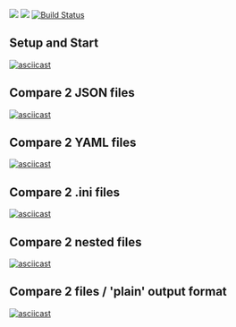 <a href="https://codeclimate.com/github/timurmb/project-lvl2-s381"><img src="https://api.codeclimate.com/v1/badges/a99a88d28ad37a79dbf6/maintainability" /></a>
<a href="https://codeclimate.com/github/timurmb/project-lvl2-s381/test_coverage"><img src="https://api.codeclimate.com/v1/badges/a99a88d28ad37a79dbf6/test_coverage" /></a>
[![Build Status](https://travis-ci.org/timurmb/project-lvl2-s381.svg?branch=master)](https://travis-ci.org/timurmb/project-lvl2-s381)

## Setup and Start
[![asciicast](https://asciinema.org/a/Vpk2bqabGPcdgKl436yt0F9Pz.png)](https://asciinema.org/a/Vpk2bqabGPcdgKl436yt0F9Pz?speed=3)

## Compare 2 JSON files
[![asciicast](https://asciinema.org/a/7NKPsbzSfGeVOGbgEvdRfw31g.png)](https://asciinema.org/a/7NKPsbzSfGeVOGbgEvdRfw31g?speed=3)

## Compare 2 YAML files
[![asciicast](https://asciinema.org/a/CtmJ79UFS4JNp6IfCdZGW7wHw.png)](https://asciinema.org/a/CtmJ79UFS4JNp6IfCdZGW7wHw?speed=3)

## Compare 2 .ini files
[![asciicast](https://asciinema.org/a/PH6unO5lT88nRfvicwsyf5sSq.png)](https://asciinema.org/a/PH6unO5lT88nRfvicwsyf5sSq?speed=3)

## Compare 2 nested files
[![asciicast](https://asciinema.org/a/IkrDV8PjhgQBJicRc7voSq6H3.png)](https://asciinema.org/a/IkrDV8PjhgQBJicRc7voSq6H3?speed=3)

## Compare 2 files / 'plain' output format
[![asciicast](https://asciinema.org/a/NC3jA4h8lYgBL8cKusom1cDwB.png)](https://asciinema.org/a/NC3jA4h8lYgBL8cKusom1cDwB?speed=3)

